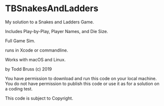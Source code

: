 # TBSnakesAndLadders
My solution to a Snakes and Ladders Game.

Includes Play-by-Play, Player Names, and Die Size.

Full Game Sim.

runs in Xcode or commandline.

Works with macOS and Linux.

by Todd Bruss
(c) 2019

You have permission to download and run this code on your local machine.
You do not have permission to publish this code or use it as for a solution on a coding test.

This code is subject to Copyright.
